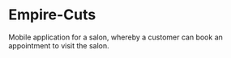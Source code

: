 # Empire-Cuts
Mobile application for a salon, whereby a customer can book an appointment to visit the salon.
